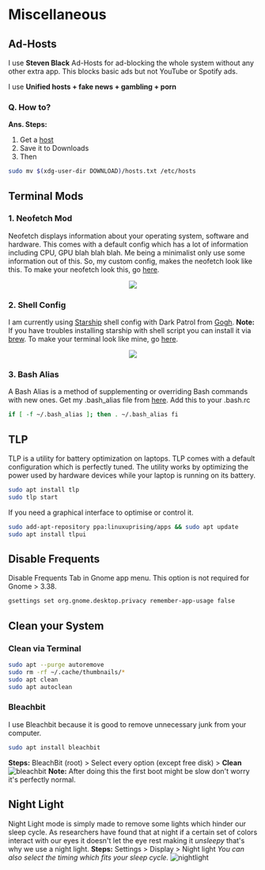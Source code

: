 # Miscellaneous

## Ad-Hosts

I use **Steven Black** Ad-Hosts for ad-blocking the whole system without any other extra app. This blocks basic ads but not YouTube or Spotify ads.

I use **Unified hosts + fake news + gambling + porn**

### Q. How to?

**Ans. Steps:**

1. Get a [host](https://github.com/StevenBlack/hosts)
2. Save it to Downloads
3. Then

```sh
sudo mv $(xdg-user-dir DOWNLOAD)/hosts.txt /etc/hosts
```

## Terminal Mods

### 1. Neofetch Mod

Neofetch displays information about your operating system, software and hardware. This comes with a default config which has a lot of information including CPU, GPU blah blah blah. Me being a minimalist only use some information out of this.
So, my custom config, makes the neofetch look like this. To make your neofetch look this, go [here](https://github.com/themagicalmammal/howtopopbuntu/blob/master/.config/README.md).

<p align='center'>
  <img src='https://i.imgur.com/5TFEWLs.png'>
</p>

### 2. Shell Config

I am currently using [Starship](https://starship.rs/) shell config with Dark Patrol from [Gogh](https://github.com/Mayccoll/Gogh).
**Note:** If you have troubles installing starship with shell script you can install it via [brew](https://brew.sh/).
To make your terminal look like mine, go [here](https://gist.github.com/themagicalmammal/dd4905509d6e3bd297eb92fd750dad98).

<p align='center'>
  <img src='https://imgur.com/wOLDJbQ'>
</p>

### 3. Bash Alias

A Bash Alias is a method of supplementing or overriding Bash commands with new ones. Get my .bash_alias file from [here](https://gist.github.com/themagicalmammal/94c5210122e75b63db230d364ffe73c0). Add this to your .bash.rc

```sh
if [ -f ~/.bash_alias ]; then . ~/.bash_alias fi
```

## TLP

TLP is a utility for battery optimization on laptops. TLP comes with a default configuration which is perfectly tuned. The utility works by optimizing the power used by hardware devices while your laptop is running on its battery.

```sh
sudo apt install tlp
sudo tlp start
```

If you need a graphical interface to optimise or control it.

```sh
sudo add-apt-repository ppa:linuxuprising/apps && sudo apt update
sudo apt install tlpui
```

## Disable Frequents

Disable Frequents Tab in Gnome app menu. This option is not required for Gnome > 3.38.

```sh
gsettings set org.gnome.desktop.privacy remember-app-usage false
```

## Clean your System

### Clean via Terminal

```sh
sudo apt --purge autoremove
sudo rm -rf ~/.cache/thumbnails/*
sudo apt clean
sudo apt autoclean
```

### Bleachbit

I use Bleachbit because it is good to remove unnecessary junk from your computer.

```sh
sudo apt install bleachbit
```

**Steps:** BleachBit (root) > Select every option (except free disk) > **Clean**  
![bleachbit](https://i.imgur.com/MTAGpB0.png)
**Note:** After doing this the first boot might be slow don't worry it's perfectly normal.

## Night Light

Night Light mode is simply made to remove some lights which hinder our sleep cycle. As researchers have found that at night if a certain set of colors interact with our eyes it doesn't let the eye rest making it _unsleepy_ that's why we use a night light.
**Steps:** Settings > Display > Night light
_You can also select the timing which fits your sleep cycle._
![nightlight](https://i.imgur.com/10HhO7b.png)
